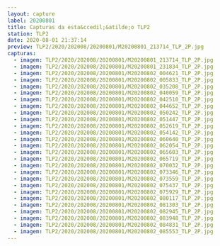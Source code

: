 ```yaml
---
layout: capture
label: 20200801
title: Capturas da esta&ccedil;&atilde;o TLP2
station: TLP2
date: 2020-08-01 21:37:14
preview: TLP2/2020/202008/20200801/M20200801_213714_TLP_2P.jpg
capturas:
  - imagem: TLP2/2020/202008/20200801/M20200801_213714_TLP_2P.jpg
  - imagem: TLP2/2020/202008/20200801/M20200801_231834_TLP_2P.jpg
  - imagem: TLP2/2020/202008/20200801/M20200802_004621_TLP_2P.jpg
  - imagem: TLP2/2020/202008/20200801/M20200802_005833_TLP_2P.jpg
  - imagem: TLP2/2020/202008/20200801/M20200802_035208_TLP_2P.jpg
  - imagem: TLP2/2020/202008/20200801/M20200802_040059_TLP_2P.jpg
  - imagem: TLP2/2020/202008/20200801/M20200802_042510_TLP_2P.jpg
  - imagem: TLP2/2020/202008/20200801/M20200802_044652_TLP_2P.jpg
  - imagem: TLP2/2020/202008/20200801/M20200802_050242_TLP_2P.jpg
  - imagem: TLP2/2020/202008/20200801/M20200802_051447_TLP_2P.jpg
  - imagem: TLP2/2020/202008/20200801/M20200802_052619_TLP_2P.jpg
  - imagem: TLP2/2020/202008/20200801/M20200802_054142_TLP_2P.jpg
  - imagem: TLP2/2020/202008/20200801/M20200802_060640_TLP_2P.jpg
  - imagem: TLP2/2020/202008/20200801/M20200802_062054_TLP_2P.jpg
  - imagem: TLP2/2020/202008/20200801/M20200802_065603_TLP_2P.jpg
  - imagem: TLP2/2020/202008/20200801/M20200802_065719_TLP_2P.jpg
  - imagem: TLP2/2020/202008/20200801/M20200802_070032_TLP_2P.jpg
  - imagem: TLP2/2020/202008/20200801/M20200802_073346_TLP_2P.jpg
  - imagem: TLP2/2020/202008/20200801/M20200802_073559_TLP_2P.jpg
  - imagem: TLP2/2020/202008/20200801/M20200802_075437_TLP_2P.jpg
  - imagem: TLP2/2020/202008/20200801/M20200802_075929_TLP_2P.jpg
  - imagem: TLP2/2020/202008/20200801/M20200802_080117_TLP_2P.jpg
  - imagem: TLP2/2020/202008/20200801/M20200802_081303_TLP_2P.jpg
  - imagem: TLP2/2020/202008/20200801/M20200802_082945_TLP_2P.jpg
  - imagem: TLP2/2020/202008/20200801/M20200802_083948_TLP_2P.jpg
  - imagem: TLP2/2020/202008/20200801/M20200802_084831_TLP_2P.jpg
  - imagem: TLP2/2020/202008/20200801/M20200802_085553_TLP_2P.jpg
---
```

